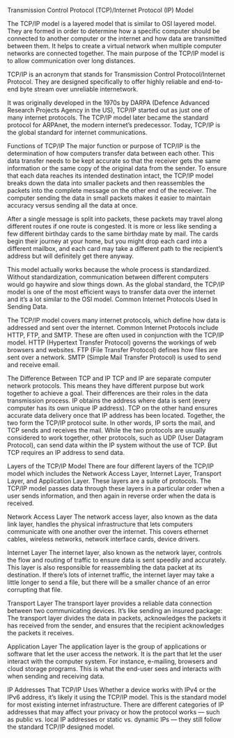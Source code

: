 Transmission Control Protocol (TCP)/Internet Protocol (IP) Model

The TCP/IP model is a layered model that is similar to OSI layered model. They are formed in order to determine how a specific computer should be connected to another computer or the internet and how data are transmitted between them. It helps to create a virtual network when multiple computer networks are connected together. The main purpose of the TCP/IP model is to allow communication over long distances.

TCP/IP is an acronym that stands for Transmission Control Protocol/Internet Protocol. They are designed specifically to offer highly reliable and end-to-end byte stream over unreliable internetwork.

It was originally developed in the 1970s by DARPA (Defence Advanced Research Projects Agency in the US), TCP/IP started out as just one of many internet protocols. The TCP/IP model later became the standard protocol for ARPAnet, the modern internet’s predecessor. Today, TCP/IP is the global standard for internet communications.

Functions of TCP/IP
The major function or purpose of TCP/IP is the determination of how computers transfer data between each other. This data transfer needs to be kept accurate so that the receiver gets the same information or the same copy of the original data from the sender.
To ensure that each data reaches its intended destination intact, the TCP/IP model breaks down the data into smaller packets and then reassembles the packets into the complete message on the other end of the receiver. The computer sending the data in small packets makes it easier to maintain accuracy versus sending all the data at once.

After a single message is split into packets, these packets may travel along different routes if one route is congested. It is more or less like sending a few different birthday cards to the same birthday mate by mail. The cards begin their journey at your home, but you might drop each card into a different mailbox, and each card may take a different path to the recipient’s address but will definitely get there anyway.

This model actually works because the whole process is standardized. Without standardization, communication between different computers would go haywire and slow things down. As the global standard, the TCP/IP model is one of the most efficient ways to transfer data over the internet and it’s a lot similar to the OSI model.
Common Internet Protocols Used In Sending Data.

The TCP/IP model covers many internet protocols, which define how data is addressed and sent over the internet. Common Internet Protocols include HTTP, FTP, and SMTP. These are often used in conjunction with the TCP/IP model.
HTTP (Hypertext Transfer Protocol) governs the workings of web browsers and websites.
FTP (File Transfer Protocol) defines how files are sent over a network.
SMTP (Simple Mail Transfer Protocol) is used to send and receive email.

The Difference Between TCP and IP
TCP and IP are separate computer network protocols. This means they have different purpose but work together to achieve a goal. Their differences are their roles in the data transmission process. IP obtains the address where data is sent (every computer has its own unique IP address). TCP on the other hand ensures accurate data delivery once that IP address has been located. Together, the two form the TCP/IP protocol suite.
In other words, IP sorts the mail, and TCP sends and receives the mail. While the two protocols are usually considered to work together, other protocols, such as UDP (User Datagram Protocol), can send data within the IP system without the use of TCP. But TCP requires an IP address to send data.

Layers of the TCP/IP Model
There are four different layers of the TCP/IP model which includes the Network Access Layer, Internet Layer, Transport Layer, and Application Layer. These layers are a suite of protocols. The TCP/IP model passes data through these layers in a particular order when a user sends information, and then again in reverse order when the data is received.

Network Access Layer
The network access layer, also known as the data link layer, handles the physical infrastructure that lets computers communicate with one another over the internet. This covers ethernet cables, wireless networks, network interface cards, device drivers.

Internet Layer
The internet layer, also known as the network layer, controls the flow and routing of traffic to ensure data is sent speedily and accurately. This layer is also responsible for reassembling the data packet at its destination. If there’s lots of internet traffic, the internet layer may take a little longer to send a file, but there will be a smaller chance of an error corrupting that file.

Transport Layer
The transport layer provides a reliable data connection between two communicating devices. It’s like sending an insured package: The transport layer divides the data in packets, acknowledges the packets it has received from the sender, and ensures that the recipient acknowledges the packets it receives.

Application Layer
The application layer is the group of applications or software that let the user access the network. It is the part that let the user interact with the computer system. For instance, e-mailing, browsers and cloud storage programs. This is what the end-user sees and interacts with when sending and receiving data.

IP Addresses That TCP/IP Uses
Whether a device works with IPv4 or the IPv6 address, it’s likely it using the TCP/IP model. This is the standard model for most existing internet infrastructure. There are different categories of IP addresses that may affect your privacy or how the protocol works — such as public vs. local IP addresses or static vs. dynamic IPs — they still follow the standard TCP/IP designed model.
